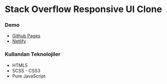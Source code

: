 # Stack Overflow Responsive UI Clone

### Demo
* [Github Pages](https://mustafadalga.github.io/stackoverlow-ui-clone/)
* [Netlify](https://stackoverflow-clone.netlify.app/)


### Kullanılan Teknolojiler
 * HTML5  
 * SCSS - CSS3
 * Pure JavaScript
